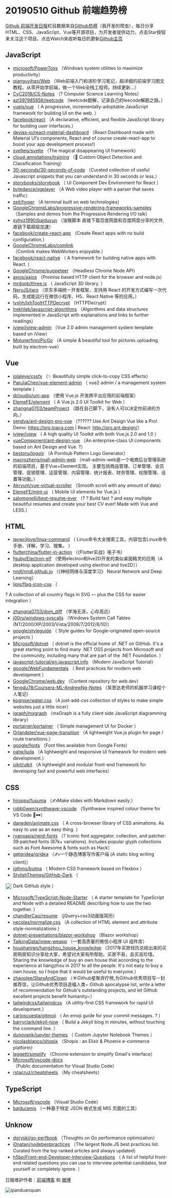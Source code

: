 # 20190510 Github 前端趋势榜

[Github 前端开发日报](https://qdkfweb.cn/c/news)栏目数据来自[Github热榜](https://github.qdkfweb.cn/)（我开发的爬虫），每日分享HTML、CSS、JavaScript、Vue等开源项目，为开发者提供动力，点击Star按钮来关注这个项目，点击Watch来收听每日的更新[Github主页](https://github.com/kujian/githubTrending)
## JavaScript

* [microsoft/PowerToys](https://github.com/microsoft/PowerToys) （Windows system utilities to maximize productivity）
* [qianguyihao/Web](https://github.com/qianguyihao/Web) （Web前端入门和进阶学习笔记，超详细的前端学习图文教程。从零开始学前端，做一个Web全栈工程师。持续更新...）
* [CyC2018/CS-Notes](https://github.com/CyC2018/CS-Notes) （? Computer Science Learning Notes）
* [azl397985856/leetcode](https://github.com/azl397985856/leetcode) （leetcode题解，记录自己的leecode解题之路。）
* [vuejs/vue](https://github.com/vuejs/vue) （
        A progressive, incrementally-adoptable JavaScript framework for building UI on the web.
      ）
* [facebook/react](https://github.com/facebook/react) （A declarative, efficient, and flexible JavaScript library for building user interfaces.）
* [devias-io/react-material-dashboard](https://github.com/devias-io/react-material-dashboard) （React Dashboard made with Material UI’s components, React and of course create-react-app to boost your app development process!）
* [sveltejs/svelte](https://github.com/sveltejs/svelte) （The magical disappearing UI framework）
* [cloud-annotations/training](https://github.com/cloud-annotations/training) （&#x1f41d; Custom Object Detection and Classification Training）
* [30-seconds/30-seconds-of-code](https://github.com/30-seconds/30-seconds-of-code) （Curated collection of useful Javascript snippets that you can understand in 30 seconds or less.）
* [storybooks/storybook](https://github.com/storybooks/storybook) （
        UI Component Dev Environment for React
      ）
* [bytedance/xgplayer](https://github.com/bytedance/xgplayer) （A Web video player with a parser that saves traffic）
* [zeit/hyper](https://github.com/zeit/hyper) （A terminal built on web technologies）
* [GoogleChromeLabs/progressive-rendering-frameworks-samples](https://github.com/GoogleChromeLabs/progressive-rendering-frameworks-samples) （Samples and demos from the Progressive Rendering I/O talk）
* [syhyz1990/baiduyun](https://github.com/syhyz1990/baiduyun) （油猴脚本 直接下载百度网盘和百度网盘分享的文件,直链下载超级加速）
* [facebook/create-react-app](https://github.com/facebook/create-react-app) （Create React apps with no build configuration.）
* [GoogleChromeLabs/comlink](https://github.com/GoogleChromeLabs/comlink) （Comlink makes WebWorkers enjoyable.）
* [facebook/react-native](https://github.com/facebook/react) （
        A framework for building native apps with React.
      ）
* [GoogleChrome/puppeteer](https://github.com/GoogleChrome/puppeteer) （Headless Chrome Node API）
* [axios/axios](https://github.com/axios/axios) （Promise based HTTP client for the browser and node.js）
* [mrdoob/three.js](https://github.com/mrdoob/three.js) （
        JavaScript 3D library.
      ）
* [NervJS/taro](https://github.com/NervJS/taro) （京东多端统一开发框架，支持用 React 的开发方式编写一次代码，生成能运行在微信小程序、H5、React Native 等的应用。）
* [lyxhh/lxhToolHTTPDecrypt](https://github.com/lyxhh/lxhToolHTTPDecrypt) （HTTPDecrypt）
* [trekhleb/javascript-algorithms](https://github.com/trekhleb/javascript-algorithms) （Algorithms and data structures implemented in JavaScript with explanations and links to further readings）
* [iview/iview-admin](https://github.com/iview/iview-admin) （Vue 2.0 admin management system template based on iView）
* [Molunerfinn/PicGo](https://github.com/Molunerfinn/PicGo) （A simple &amp; beautiful tool for pictures uploading built by electron-vue）

## Vue

* [jolaleye/cssfx](https://github.com/jolaleye/cssfx) （✨ Beautifully simple click-to-copy CSS effects）
* [PanJiaChen/vue-element-admin](https://github.com/PanJiaChen/vue-element-admin) （
        vue2 admin / a management system template
      ）
* [dcloudio/uni-app](https://github.com/dcloudio/uni-app) （使用 Vue.js 开发跨平台应用的前端框架）
* [ElemeFE/element](https://github.com/ElemeFE/element) （
        A Vue.js 2.0 UI Toolkit for Web
      ）
* [zhangna0703/teamProject](https://github.com/zhangna0703/teamProject) （路在自己脚下，没有人可以决定你前进的方向。）
* [sendya/ant-design-pro-vue](https://github.com/sendya/ant-design-pro-vue) （??‍???‍? Use Ant Design Vue like a Pro! Demo: <a href="https://pro.loacg.com" rel="nofollow">https://pro.loacg.com</a> | React: <a href="http://pro.ant.design/" rel="nofollow">http://pro.ant.design/</a>）
* [iview/iview](https://github.com/iview/iview) （
        A high quality UI Toolkit with both Vue.js 2.0 and 1.0
      ）
* [vueComponent/ant-design-vue](https://github.com/vueComponent/ant-design-vue) （An enterprise-class UI components based on Ant Design and Vue. ?）
* [bestony/logoly](https://github.com/bestony/logoly) （A Pornhub Pattern Logo Generator）
* [macrozheng/mall-admin-web](https://github.com/macrozheng/mall-admin-web) （mall-admin-web是一个电商后台管理系统的前端项目，基于Vue+Element实现。 主要包括商品管理、订单管理、会员管理、促销管理、运营管理、内容管理、统计报表、财务管理、权限管理、设置等功能。）
* [Akryum/vue-virtual-scroller](https://github.com/Akryum/vue-virtual-scroller) （Smooth scroll with any amount of data）
* [ElemeFE/mint-ui](https://github.com/ElemeFE/mint-ui) （
        Mobile UI elements for Vue.js
      ）
* [salomonelli/best-resume-ever](https://github.com/salomonelli/best-resume-ever) （? ? Build fast ? and easy multiple beautiful resumes and create your best CV ever! Made with Vue and LESS.）

## HTML

* [jaywcjlove/linux-command](https://github.com/jaywcjlove/linux-command) （
        Linux命令大全搜索工具，内容包含Linux命令手册、详解、学习、搜集。
      ）
* [flutterchina/flutter-in-action](https://github.com/flutterchina/flutter-in-action) （《Flutter实战》电子书）
* [fguby/Electron-elf](https://github.com/fguby/Electron-elf) （使用electron和live2D开发的类似桌面精灵的应用（A desktop application developed using electron and live2D））
* [nndl/nndl.github.io](https://github.com/nndl/nndl.github.io) （《神经网络与深度学习》 Neural Network and Deep Learning）
* [lipis/flag-icon-css](https://github.com/lipis/flag-icon-css) （
        
? A collection of all country flags in SVG — plus the CSS for easier integration
      ）
* [zhangna0703/dom_diff](https://github.com/zhangna0703/dom_diff) （学海无涯，心存高远）
* [j00ru/windows-syscalls](https://github.com/j00ru/windows-syscalls) （Windows System Call Tables (NT/2000/XP/2003/Vista/2008/7/2012/8/10)）
* [google/styleguide](https://github.com/google/styleguide) （
        Style guides for Google-originated open-source projects
      ）
* [Microsoft/dotnet](https://github.com/Microsoft/dotnet) （
        dotnet is the official home of .NET on GitHub. It's a great starting point to find many .NET OSS projects from Microsoft and the community, including many that are part of the .NET Foundation.
      ）
* [javascript-tutorial/en.javascript.info](https://github.com/javascript-tutorial/en.javascript.info) （Modern JavaScript Tutorial）
* [google/WebFundamentals](https://github.com/google/WebFundamentals) （
        Best practices for modern web development
      ）
* [GoogleChrome/web.dev](https://github.com/GoogleChrome/web.dev) （Content repository for web.dev）
* [fengdu78/Coursera-ML-AndrewNg-Notes](https://github.com/fengdu78/Coursera-ML-AndrewNg-Notes) （吴恩达老师的机器学习课程个人笔记）
* [kognise/water.css](https://github.com/kognise/water.css) （A just-add-css collection of styles to make simple websites just a little nicer）
* [jgraph/mxgraph](https://github.com/jgraph/mxgraph) （mxGraph is a fully client side JavaScript diagramming library）
* [portainer/portainer](https://github.com/portainer/portainer) （
        Simple management UI for Docker
      ）
* [Orlandster/vue-page-transition](https://github.com/Orlandster/vue-page-transition) （A lightweight Vue.js plugin for page / route transitions.）
* [google/fonts](https://github.com/google/fonts) （Font files available from Google Fonts）
* [oatw/luda](https://github.com/oatw/luda) （A lightweight and responsive UI framework for modern web development.）
* [uikit/uikit](https://github.com/uikit/uikit) （A lightweight and modular front-end framework for developing fast and powerful web interfaces）

## CSS

* [hiroppy/fusuma](https://github.com/hiroppy/fusuma) （✍️Make slides with Markdown easily.）
* [robb0wen/synthwave-vscode](https://github.com/robb0wen/synthwave-vscode) （Synthwave inspired colour theme for VS Code &#x1f305;&#x1f576;）
* [daneden/animate.css](https://github.com/daneden/animate.css) （
        A cross-browser library of CSS animations. As easy to use as an easy thing.
      ）
* [ryanoasis/nerd-fonts](https://github.com/ryanoasis/nerd-fonts) （? Iconic font aggregator, collection, and patcher: 39 patched fonts (87k+ variations). Includes popular glyph collections such as Font Awesome &amp; fonts such as Hack）
* [getgridea/gridea](https://github.com/getgridea/gridea) （✍️一个静态博客写作客户端 (A static blog writing client)）
* [jgthms/bulma](https://github.com/jgthms/bulma) （
        Modern CSS framework based on Flexbox
      ）
* [StylishThemes/GitHub-Dark](https://github.com/StylishThemes/GitHub-Dark) （
        
<img class="emoji" title=":octocat:" alt=":octocat:" src="https://assets-cdn.github.com/images/icons/emoji/octocat.png" height="20" width="20" align="absmiddle"> Dark GitHub style
      ）
* [Microsoft/TypeScript-Node-Starter](https://github.com/Microsoft/TypeScript-Node-Starter) （
        A starter template for TypeScript and Node with a detailed README describing how to use the two together.
      ）
* [chandlerCao/resume](https://github.com/chandlerCao/resume) （jQuery+css3动画版简历）
* [necolas/normalize.css](https://github.com/necolas/normalize.css) （A collection of HTML element and attribute style-normalizations
      ）
* [dotnet-presentations/blazor-workshop](https://github.com/dotnet-presentations/blazor-workshop) （Blazor workshop）
* [TalkingData/iview-weapp](https://github.com/TalkingData/iview-weapp) （一套高质量的微信小程序 UI 组件库）
* [houshanren/hangzhou_house_knowledge](https://github.com/houshanren/hangzhou_house_knowledge) （2017年买房经历总结出来的买房购房知识分享给大家，希望对大家有所帮助。买房不易，且买且珍惜。Sharing the knowledge of buy an own house that according to the experience at hangzhou in 2017 to all the people. It's not easy to buy a own house, so I hope that it would be useful to everyone.）
* [zhaoolee/StarsAndClown](https://github.com/zhaoolee/StarsAndClown) （☀️Github星聚弃疗榜,为Github优秀项目写一封推荐信，让Github优秀项目造福人类~ Github apocalypse list, write a letter of recommendation for Github's outstanding projects, and let Github excellent projects benefit humanity~）
* [tailwindcss/tailwindcss](https://github.com/tailwindcss/tailwindcss) （A utility-first CSS framework for rapid UI development.）
* [carloscuesta/gitmoji](https://github.com/carloscuesta/gitmoji) （
        An emoji guide for your commit messages. ? 
      ）
* [barryclark/jekyll-now](https://github.com/barryclark/jekyll-now) （
        Build a Jekyll blog in minutes, without touching the command line.
      ）
* [dunovank/jupyter-themes](https://github.com/dunovank/jupyter-themes) （
        Custom Jupyter Notebook Themes
      ）
* [nicolasblanco/shopix](https://github.com/nicolasblanco/shopix) （Shopix : an Elixir &amp; Phoenix e-commerce platform）
* [leggett/simplify](https://github.com/leggett/simplify) （Chrome extension to simplify Gmail's interface）
* [Microsoft/vscode-docs](https://github.com/Microsoft/vscode-docs) （Public documentation for Visual Studio Code）
* [rstacruz/cheatsheets](https://github.com/rstacruz/cheatsheets) （My cheatsheets）

## TypeScript

* [Microsoft/vscode](https://github.com/Microsoft/vscode) （Visual Studio Code）
* [baidu/amis](https://github.com/baidu/amis) （一种基于特定 JSON 格式生成 MIS 页面的工具）

## Unknow

* [dgryski/go-perfbook](https://github.com/dgryski/go-perfbook) （Thoughts on Go performance optimization）
* [i0natan/nodebestpractices](https://github.com/i0natan/nodebestpractices) （The largest Node.JS best practices list. Curated from the top ranked articles and always updated）
* [h5bp/Front-end-Developer-Interview-Questions](https://github.com/h5bp/Front-end-Developer-Interview-Questions) （
        A list of helpful front-end related questions you can use to interview potential candidates, test yourself or completely ignore.
      ）


日报维护作者：[前端博客](https://qdkfweb.cn/) 和 [微博](https://qdkfweb.cn/go/weibo)

![qianduanquan](https://user-images.githubusercontent.com/3055447/38468989-651132ac-3b80-11e8-8e6b-15122322a9d7.png)